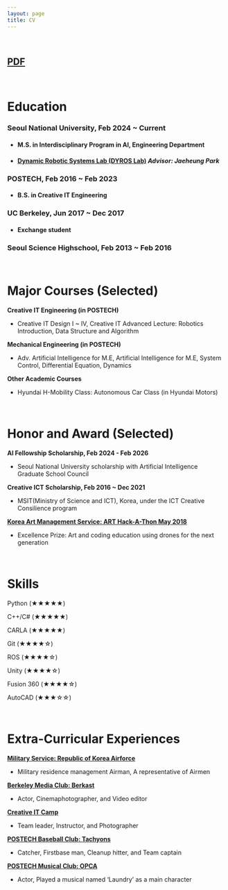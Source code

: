 ```yaml
---
layout: page
title: CV
---
```


<br/>

## [PDF](/assets/pdf/HaesungOh_CV.pdf)

<br/>

# Education
### Seoul National University, Feb 2024 ~ Current
  * #### M.S. in Interdisciplinary Program in AI, Engineering Department
  * #### [Dynamic Robotic Systems Lab (DYROS Lab)](http://dyros.snu.ac.kr/) *Advisor: Jaeheung Park*

### POSTECH, Feb 2016 ~ Feb 2023
  * #### B.S. in Creative IT Engineering
  
### UC Berkeley, Jun 2017 ~ Dec 2017
* #### Exchange student

### Seoul Science Highschool, Feb 2013 ~ Feb 2016


<br/>

# Major Courses (Selected)
**Creative IT Engineering (in POSTECH)**
   * Creative IT Design I ~ IV, Creative IT Advanced Lecture: Robotics Introduction, Data Structure and Algorithm

**Mechanical Engineering (in POSTECH)**
   * Adv. Artificial Intelligence for M.E, Artificial Intelligence for M.E, System Control, Differential Equation, Dynamics

**Other Academic Courses**
   *  Hyundai H-Mobility Class: Autonomous Car Class (in Hyundai Motors)

<br/>


# Honor and Award (Selected)
**AI Fellowship Scholarship, Feb 2024 - Feb 2026**
   * Seoul National University scholarship with Artificial Intelligence Graduate School Council 

**Creative ICT Scholarship, Feb 2016 ~ Dec 2021**
   *  MSIT(Ministry of Science and ICT), Korea, under the ICT Creative Consilience program

**[Korea Art Management Service: ART Hack-A-Thon May 2018](/arthack.md)**
   *  Excellence Prize: Art and coding education using drones for the next generation

<br/>

# Skills
Python (★★★★★)

C++/C# (★★★★★)

CARLA (★★★★★)

Git (★★★★☆)

ROS (★★★★☆)

Unity (★★★★☆)

Fusion 360 (★★★★☆)

AutoCAD (★★★☆☆)

<br/>

# Extra-Curricular Experiences

**[Military Service: Republic of Korea Airforce](/military-service.md)**
* Military residence management Airman, A representative of Airmen

**[Berkeley Media Club: Berkast](/berkast.md)**
* Actor, Cinemaphotographer, and Video editor

**[Creative IT Camp](/itcamp.md)**
* Team leader, Instructor, and Photographer

**[POSTECH Baseball Club: Tachyons](/baseball.md)**
* Catcher, Firstbase man, Cleanup hitter, and Team captain

**[POSTECH Musical Club: OPCA](/opca.md)**
* Actor, Played a musical named ‘Laundry’ as a main character